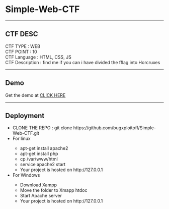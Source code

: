 # Simple-Web-CTF
--------------------------------------------
## CTF DESC
CTF TYPE : WEB <br />
CTF POINT : 10<br />
CTF Language : HTML, CSS, JS<br />
CTF Description : find me if you can i have divided the fflag into Horcruxes<br />

---------------------------------------------
## Demo
Get the demo at <a href= "https://bugxploitoff.github.io/Simple-Web-CTF/" > CLICK HERE </a><br />

---------------------------------------------
## Deployment 
<ul>
  <li> CLONE THE REPO : git clone https://github.com/bugxploitoff/Simple-Web-CTF.git</li>
  <li>For linux</li>
    <ul>
      <li> apt-get install apache2</li>
       <li> apt-get install php</li>
      <li>cp <clone folder> /var/www/html</li>
      <li>service apache2 start</li>
      <li> Your project is hosted on http://127.0.0.1 </li>
  </ul>
  <li>For Windows</li>
    <ul>
      <li>Download Xampp</li>
      <li>Move the folder to Xmapp htdoc</li>
      <li>Start Apache server</li>
      <li> Your project is hosted on http://127.0.0.1 </li>
  </ul>
</ul>
